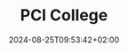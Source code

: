 ---
date: '2024-08-25T09:53:42+02:00' # date in which the content is created - defaults to "today"
title: 'PCI College'
draft: false # set to "true" if you want to hide the content 

university: "PCI College"
year: "2025-2029"
degree: "Bachelor of Psychotherapy and Councelling"

---